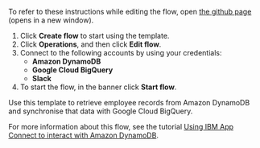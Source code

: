 To refer to these instructions while editing the flow, open [the github page](https://github.com/ot4i/app-connect-templates/blob/master/resources/markdown/Synchronize%20data%20between%20Amazon%20DynamoDB%20and%20Google%20Big%20Query_instructions.md) (opens in a new window).

1. Click **Create flow** to start using the template.
2. Click **Operations**, and then click **Edit flow**.
3. Connect to the following accounts by using your credentials:
   - **Amazon DynamoDB** 
   - **Google Cloud BigQuery**
   - **Slack**
4. To start the flow, in the banner click **Start flow**.

Use this template to retrieve employee records from Amazon DynamoDB and synchronise that data with Google Cloud BigQuery.

For more information about this flow, see the tutorial [Using IBM App Connect to interact with Amazon DynamoDB](https://community.ibm.com/community/user/integration/blogs/shamini-arumugam1/2020/12/15/using-ibm-app-connect-to-interact-with-amazon-dyna).
